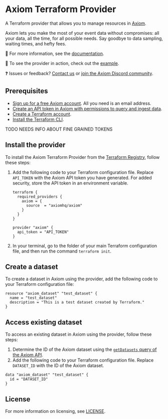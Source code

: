 # Axiom Terraform Provider

A Terraform provider that allows you to manage resources in [Axiom](https://axiom.co/).

Axiom lets you make the most of your event data without compromises: all your data, all the time, for all possible needs. Say goodbye to data sampling, waiting times, and hefty fees.

📖 For more information, see the [documentation](https://registry.terraform.io/providers/axiomhq/axiom/latest/docs).

🔧 To see the provider in action, check out the [example](example/main.tf).

❓ Issues or feedback? [Contact us](https://axiom.co/contact) or [join the Axiom Discord community](https://axiom.co/discord).

## Prerequisites

- [Sign up for a free Axiom account](https://app.axiom.co/register). All you need is an email address.
- [Create an API token in Axiom with permissions to query and ingest data](https://axiom.co/docs/reference/settings#access-overview).
- [Create a Terraform account](https://app.terraform.io/signup/account).
- [Install the Terraform CLI](https://developer.hashicorp.com/terraform/cli).

TODO NEEDS INFO ABOUT FINE GRAINED TOKENS

## Install the provider

To install the Axiom Terraform Provider from the [Terraform Registry](https://registry.terraform.io/providers/axiomhq/axiom/latest), follow these steps:

1. Add the following code to your Terraform configuration file. Replace `API_TOKEN` with the Axiom API token you have generated. For added security, store the API token in an environment variable.

    ```hcl
    terraform {
      required_providers {
        axiom = {
          source  = "axiomhq/axiom"
        }
      }
    }

    provider "axiom" {
      api_token = "API_TOKEN"
    }
    ```

2. In your terminal, go to the folder of your main Terraform configuration file, and then run the command `terraform init`.

## Create a dataset

To create a dataset in Axiom using the provider, add the following code to your Terraform configuration file:

```hcl
resource "axiom_dataset" "test_dataset" {
  name = "test_dataset"
  description = "This is a test dataset created by Terraform."
}
```

## Access existing dataset

To access an existing dataset in Axiom using the provider, follow these steps:

1. Determine the ID of the Axiom dataset using the [`getDatasets` query of the Axiom API](https://axiom.co/docs/restapi/endpoints/getDatasets).
2. Add the following code to your Terraform configuration file. Replace `DATASET_ID` with the ID of the Axiom dataset.

```hcl
data "axiom_dataset" "test_dataset" {
  id = "DATASET_ID"
}
```

## License

For more information on licensing, see [LICENSE](./LICENSE).